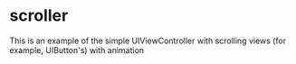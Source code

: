 # scroller
This is an example of the simple UIViewController with scrolling views (for example, UIButton's) with animation
